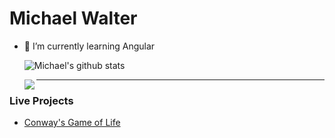 <!--
### Hi there 👋
-->

# Michael Walter
- 🌱 I’m currently learning Angular



   ![Michael's github stats](https://github-readme-stats.vercel.app/api?username=M-PAW&show_icons=true&hide_border=true)

   <img align="left" src="https://github-readme-stats.vercel.app/api/top-langs/?username=M-PAW" />


   <hr />
### Live Projects 
- [Conway's Game of Life](https://friendly-wozniak-c97571.netlify.app/)







<!--
**M-PAW/M-PAW** is a ✨ _special_ ✨ repository because its `README.md` (this file) appears on your GitHub profile.

Here are some ideas to get you started:

- 🔭 I’m currently working on ...
- 🌱 I’m currently learning ...
- 👯 I’m looking to collaborate on ...
- 🤔 I’m looking for help with ...
- 💬 Ask me about ...
- 📫 How to reach me: ...
- 😄 Pronouns: ...
- ⚡ Fun fact: ...
-->
